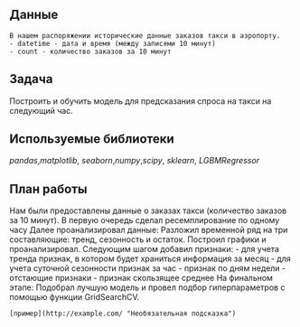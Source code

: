 ## Данные

    В нашем распоряжении исторические данные заказов такси в аэропорту.
    - datetime - дата и время (между записями 10 минут)
    - count - количество заказов за 10 минут

## Задача

Построить и обучить модель для предсказания спроса на такси на следующий час. 

## Используемые библиотеки
*pandas*,*matplotlib*, *seaborn*,*numpy*,*scipy*, *sklearn*, *LGBMRegressor*

## План работы

Нам были предоставлены данные о заказах такси (количество заказов за 10 минут).
    В первую очередь сделал ресемплирование по одному часу
    Далее проанализировал данные: Разложил временной ряд на три составляющие: тренд, сезонность и остаток. Построил графики и проанализировал.
    Следующим шагом добавил признаки: 
    - для учета тренда признак, в котором будет храниться информация за месяц
    - для учета суточной сезонности признак за час
    - признак по дням недели
    - отстающие признаки
    - признак скользящее среднее
    На финальном этапе: Подобрал лучшую модель и провел подбор гиперпараметров с помощью функции GridSearchCV.
    
    [пример](http://example.com/ "Необязательная подсказка")
